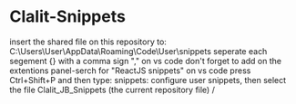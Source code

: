 # Clalit-Snippets
insert the shared file on this repository to: C:\Users\User\AppData\Roaming\Code\User\snippets
seperate each segement {} with a comma sign "," 
on vs code don't forget to add on the extentions panel-serch for "ReactJS snippets"
on vs code press Ctrl+Shift+P and then type: snippets: configure user snippets, then select the file Clalit_JB_Snippets (the current repository file) 
/

